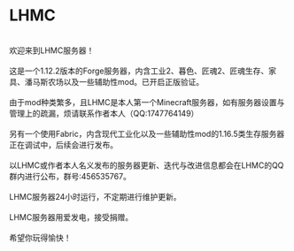 # LHMC
<br/>欢迎来到LHMC服务器！
<br/>
<br/>这是一个1.12.2版本的Forge服务器，内含工业2、暮色、匠魂2、匠魂生存、家具、潘马斯农场以及一些辅助性mod。已开启正版验证。
<br/>
<br/>由于mod种类繁多，且LHMC是本人第一个Minecraft服务器，如有服务器设置与管理上的疏漏，烦请联系作者本人（QQ:1747764149）
<br/>
<br/>另有一个使用Fabric，内含现代工业化以及一些辅助性mod的1.16.5类生存服务器正在调试中，后续会进行发布。
<br/>
<br/>以LHMC或作者本人名义发布的服务器更新、迭代与改进信息都会在LHMC的QQ群内进行公布，群号:456535767。
<br/>
<br/>LHMC服务器24小时运行，不定期进行维护更新。
<br/>
<br/>LHMC服务器用爱发电，接受捐赠。
<br/>
<br/>希望你玩得愉快！
